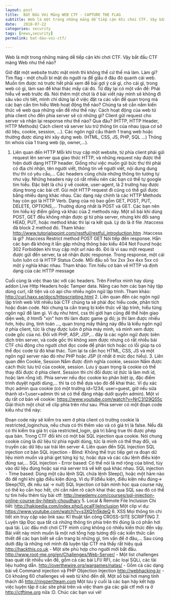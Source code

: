 ```yaml
---
layout: post
title:  Bắt Đầu Với Mảng WEB CTF - CAPTURE THE FLAG
subtitle: Web là một trong những mảng dễ tiếp cận khi chơi CTF. Vậy bắt đầu CTF mảng Web như thế nào?
date:   2018-07-22
categories: security
tags: [news,security]
permalink: bat-dau-voi-ctf/

---
```

Web là một trong những mảng dễ tiếp cận khi chơi CTF. Vậy bắt đầu CTF mảng Web như thế nào?


Giờ đặt một website trước mặt mình thì không thể cứ thế mà làm. Làm gì? Tìm flag - một chuỗi bí mật do người ra đề giấu ở đâu đó quanh cái web. Muốn tìm được nó trước hết phải xem đề bài gợi ý cái gì, cho cái gì, trong web có gì, làm sao để khai thác mấy cái đó. Từ đây lại có một vấn đề: Phải hiểu về web trước đã.
Nói thêm một chút là ở bài viết này mình sẽ không đi sâu vào chi tiêt, mình chỉ dừng lại ở việc đặt ra các vấn đề quan trọng mà các bạn cần tìm hiểu
Web hoạt động thế nào?
Chúng ta sẽ cần nắm kiến thức về web qua những vấn đề như thế này:
Cách hoạt động của web từ phía client cho đến phía server sẽ có những gì?
Client gửi request cho server và nhận lại response như thế nào? Qua đâu? (HTTP, HTTP Header, HTTP Methods)
Cách client và server lưu trữ thông tin của nhau (qua cơ sở dữ liệu, cookie, session, …).
Các ngôn ngữ cấu thành 1 trang web hoặc thường được dùng khi xây dựng web. (HTML, CSS, JS, PHP, SQL ...)
Thông tin whois của 1 trang web (ip, owner,...).
1. Liên quan đến HTTP
Mỗi khi truy cập một website, từ phía client phải gửi request lên server qua giao thức HTTP, và những request này được thể hiện dưới dạng HTTP header. Giống như việc muốn gửi bức thư thì phải có địa chỉ nhận, tên người viết, thông tin về người viết, nội dung dung thư thì có yêu cầu,... Các headers cũng chứa những thông tin tương tự như vậy.
Những headers này có rất nhiều nên các bạn có thể tự google tìm hiểu. Đặc biệt là chú ý về cookie, user-agent, là 2 trường hay được dùng trong các bài ctf.
Gủi một HTTP request đi cũng có thể gửi được bằng nhiều dạng khác nhau. Các dạng này chính là các HTTP Methods hay còn gọi là HTTP Verb. Dạng của nó bao gồm GET, POST, PUT, DELETE, OPTIONS,... Thường dùng nhất là POST và GET. Các bạn nên tìm hiểu kỹ điểm giống và khác của 2 methods này.
Một số bài khi dùng POST, GET đều không nhận được gì từ phía server, nhưng khi đổi sang HEAD, PUT, hoặc method khác thì lại ra kết quả. Lý do là ở file .htaccess đã block 2 method đó. Tham khảo:
http://www.tutorialspoint.com/restful/restful_introduction.htm
.htaccess là gì?
.htaccess Restrict method POST GET
Nói tiếp đến response. Hẳn các bạn đã không ít lần gặp những thông báo kiểu 404 Not Found hoặc 302 Forbidden khi truy cập một url nào đó. Đó là vì sau một request được gửi đến server, ta sẽ nhận được response. Trong response, một cái luôn luôn có là HTTP Status Code. Mỗi đầu số 1xx 2xx 3xx 4xx 5xx có một ý nghĩa khác nhau.
Tham khảo: Tìm hiểu cơ bản về HTTP và định dạng của các HTTP message

Cuối cùng là việc thao tác với các headers. Trên Firefox mình hay dùng addon Live Http Headers hoặc Tamper data. Nâng cao hơn các bạn hãy tập dùng curl, rất tiện và có api cho nhiều ngôn ngữ lập trình.
Tham khảo: http://curl.haxx.se/docs/httpscripting.html
2. Liên quan đến các ngôn ngữ lập trình web
Với nhiều bài CTF chúng ta sẽ phải đọc hiểu code, phân tích hoặc đoán code. Nói chung ta cần trang bị kiến thức về lập trình, hiểu từng ngôn ngữ để làm gì. Ví dụ như html, css thì giới hạn cũng để thể hiện giao diện web, ở html5 "xịn" hơn thì làm được game gì đó; js thì làm được nhiều hơn, hiệu ứng, tính toán …, quan trọng mấy thằng này đều là kiểu ngôn ngữ ở phía client, tức là chạy được luôn ở phía máy mình, và mình xem được code gốc của nó.
Đối với PHP, ASP, JSP,... đây là các ngôn ngữ được biên dịch trên server, và code gốc thì không xem được nhưng có rất nhiều bài CTF chủ động cho người chơi đọc code để phân tích hoặc có lỗi giúp ta có thể đọc code từ đó khai thác.
Túm lại ta cần học HTML, CSS, JS và một ngôn ngữ server nào đó như PHP hoặc JSP (ít nhất ở mức đọc hiểu).
3. Liên quan đến Cookie, Session
Nắm được định nghĩa cookie, session
Nắm được cách thức lưu trữ của cookie, session.
Lưu ý quan trọng là cookie có thể thay đổi được ở phía client. Session thì chỉ đổi được id (tức là làm mới id, hoặc làm rỗng id). Phía server nếu đọc cookie ko phân biệt ip, đặc điểm trình duyệt người dùng,... thì ta có thể dựa vào đó để khai thác. Ví dụ xác thực admin qua cookie (có một trường id=1234; user=guest, giờ nếu sửa thành id=1;user=admin thì sẽ có thể đăng nhập dưới quyền admin).
Một ví dụ rất cơ bản về cookie: https://www.youtube.com/watch?v=NrC3129Q55c
Giải thích một chút về clip phía trên như sau.
Phía server có một đoạn code kiểu như thế này:
<?php  
if(!isset($_COOKIE[‘restricted_login’])){ //check có trường cookie restricted_login chưa?  
    setcookie(‘restricted_login’,’false’); // nếu chưa thì set với giá trị là False
} else { // Nếu đã có trường restricted_login
    if($_COOKIE[‘restricted_login’] == ‘true’){ //nếu giá trị là true thì qua bàn
    // Qua bàn, + điểm, blah blah ...
    }
}
?>

Đoạn code này sẽ kiểm tra xem ở phía client có trường cookie là restricted_loginchưa, nếu chưa có thì thêm vào và có giá trị là false. Nếu đã có thì kiểm tra giá trị của restricted_login, giá trị bằng true thì được phép qua bàn.
Trong CTF đối khi có một bài SQL injection qua cookie. Nói chung cookie cũng là dữ liệu từ phía người dùng, tức là mình có thể thay đổi, và truyền các dữ liệu sai trái lên server
4. Liên quan đến SQL Injection
SQL injection cơ bản
SQL injection - Blind: Không thể trực tiếp get ra đoạn dữ liệu mình muốn và phải get từng ký tự, hoặc dựa và các câu lệnh điều kiện đúng sai,...
SQL injection - Error based: Có thể nói là mở rộng của blind, tùy vào dữ liệu đúng hoặc sai mà server trả về kết quả khác nhau.
SQL injection - Time based: Dùng một câu lệnh SQL chứa lệnh Sleep(), hoặc một hàm nào đó để nghỉ khi gặp điều kiện đúng. Ví dụ IF(điều kiện, điều kiện nếu đúng-> Sleep(10), đk nếu sai -> null)
SQL Injection cơ bản mình học qua course này, có thể ko cần học hết, chỉ cần nắm rõ cách khai thác qua SQL sau đó có thể tự tìm hiểu thêm tùy bài ctf:
http://newdemy.com/courses/sql-injection-online-course-by-hitesh-choudhary
5. Local & Remote File Inclusion
Chi tiết: http://hakipedia.com/index.php/LocalFileInclusion
Một clip ví dụ: https://www.youtube.com/watch?v=s3XQ1n5kdeQ
6. XSS
Mọi thông tin chi tiết xin truy cập vào link sau: Kĩ thuật tấn công CROSS-SITE SCRIPTING
7. Luyện tập
Đọc qua tất cả những thông tin phía trên thì đúng là có phần hơi quá tải. Lúc đầu mới chơi CTF mình cũng không có nhiều kiến thức đến vậy. Bài viết này mình muốn là một nơi tổng hợp tương đối các kiến thức cần thiết để các bạn biết sẽ cần trang bị những gì, tìm vấn đề ở đâu,... Sau cùng dưới đây là những nơi mình đã luyện tập CTF mà thấy rất hiệu quả
http://hackthis.co.uk - Một site phù hợp cho người mới bắt đầu.
http://www.root-me.org/en/Challenges/Web-Server/ - Một list challenges bao quát rất nhiều vấn đề, gồm cả các bài LFI/ RFI, các loại SQLi, các tài liệu hướng dẫn.
http://overthewire.org/wargames/natas/ - Gồm cả các dạng bài về Command injection và PHP Objection Injection
http://webhacking.kr - Có khoảng 60 challenges về web từ khó đến dễ. Một số bài hơi mang tính thách đố
http://ringzer0team.com
Một lưu ý cuối là các bạn hãy kết hợp việc luyện tập ở các site phái trên và việc tham gia các giải ctf mới ra ở http://ctftime.org nữa :D. Chúc các bạn vui vẻ!
